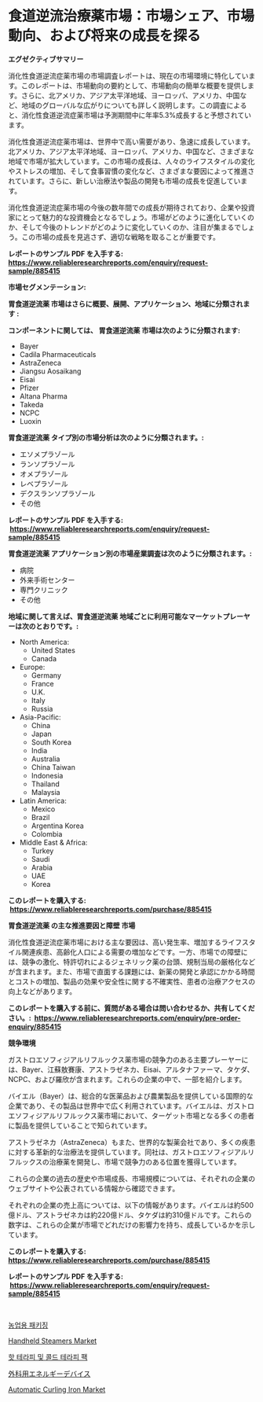 <p><h1>食道逆流治療薬市場：市場シェア、市場動向、および将来の成長を探る</h1></p><p><strong>エグゼクティブサマリー</strong></p>
<p><p>消化性食道逆流症薬市場の市場調査レポートは、現在の市場環境に特化しています。このレポートは、市場動向の要約として、市場動向の簡単な概要を提供します。さらに、北アメリカ、アジア太平洋地域、ヨーロッパ、アメリカ、中国など、地域のグローバルな広がりについても詳しく説明します。この調査によると、消化性食道逆流症薬市場は予測期間中に年率5.3%成長すると予想されています。</p><p>消化性食道逆流症薬市場は、世界中で高い需要があり、急速に成長しています。北アメリカ、アジア太平洋地域、ヨーロッパ、アメリカ、中国など、さまざまな地域で市場が拡大しています。この市場の成長は、人々のライフスタイルの変化やストレスの増加、そして食事習慣の変化など、さまざまな要因によって推進されています。さらに、新しい治療法や製品の開発も市場の成長を促進しています。</p><p>消化性食道逆流症薬市場の今後の数年間での成長が期待されており、企業や投資家にとって魅力的な投資機会となるでしょう。市場がどのように進化していくのか、そして今後のトレンドがどのように変化していくのか、注目が集まるでしょう。この市場の成長を見逃さず、適切な戦略を取ることが重要です。</p></p>
<p><strong>レポートのサンプル PDF を入手する: <a href="https://www.reliableresearchreports.com/enquiry/request-sample/885415">https://www.reliableresearchreports.com/enquiry/request-sample/885415</a></strong></p>
<p><strong>市場セグメンテーション:</strong></p>
<p><strong> 胃食道逆流薬 市場はさらに概要、展開、アプリケーション、地域に分類されます :</strong></p>
<p><strong>コンポーネントに関しては、 胃食道逆流薬 市場は次のように分類されます: &nbsp;</strong></p>
<p><ul><li>Bayer</li><li>Cadila Pharmaceuticals</li><li>AstraZeneca</li><li>Jiangsu Aosaikang</li><li>Eisai</li><li>Pfizer</li><li>Altana Pharma</li><li>Takeda</li><li>NCPC</li><li>Luoxin</li></ul></p>
<p><strong> 胃食道逆流薬 タイプ別の市場分析は次のように分類されます。:</strong></p>
<p><ul><li>エソメプラゾール</li><li>ランソプラゾール</li><li>オメプラゾール</li><li>レベプラゾール</li><li>デクスランソプラゾール</li><li>その他</li></ul></p>
<p><strong>レポートのサンプル PDF を入手する: &nbsp;<a href="https://www.reliableresearchreports.com/enquiry/request-sample/885415">https://www.reliableresearchreports.com/enquiry/request-sample/885415</a></strong></p>
<p><strong> 胃食道逆流薬 アプリケーション別の市場産業調査は次のように分類されます。:</strong></p>
<p><ul><li>病院</li><li>外来手術センター</li><li>専門クリニック</li><li>その他</li></ul></p>
<p><strong>地域に関して言えば、胃食道逆流薬 地域ごとに利用可能なマーケットプレーヤーは次のとおりです。:</strong></p>
<p><ul>
    <li>
        North America:
        <ul>
            <li>United States</li>
            <li>Canada</li>
        </ul>
    </li>
    <li>
        Europe:
        <ul>
            <li>Germany</li>
            <li>France</li>
            <li>U.K.</li>
            <li>Italy</li>
            <li>Russia</li>
        </ul>
    </li>
    <li>
        Asia-Pacific:
        <ul>
            <li>China</li>
            <li>Japan</li>
            <li>South Korea</li>
            <li>India</li>
            <li>Australia</li>
            <li>China Taiwan</li>
            <li>Indonesia</li>
            <li>Thailand</li>
            <li>Malaysia</li>
        </ul>
    </li>
    <li>
        Latin America:
        <ul>
            <li>Mexico</li>
            <li>Brazil</li>
            <li>Argentina Korea</li>
            <li>Colombia</li>
        </ul>
    </li>
    <li>
        Middle East & Africa:
        <ul>
            <li>Turkey</li>
            <li>Saudi</li>
            <li>Arabia</li>
            <li>UAE</li>
            <li>Korea</li>
        </ul>
    </li>
    </ul></p>
<p><strong>このレポートを購入する: &nbsp;<a href="https://www.reliableresearchreports.com/purchase/885415">https://www.reliableresearchreports.com/purchase/885415</a></strong></p>
<p><strong>胃食道逆流薬 の主な推進要因と障壁 市場</strong></p>
<p><p>消化性食道逆流症薬市場における主な要因は、高い発生率、増加するライフスタイル関連疾患、高齢化人口による需要の増加などです。一方、市場での障壁には、競争の激化、特許切れによるジェネリック薬の台頭、規制当局の厳格化などが含まれます。また、市場で直面する課題には、新薬の開発と承認にかかる時間とコストの増加、製品の効果や安全性に関する不確実性、患者の治療アクセスの向上などがあります。</p></p>
<p><strong>このレポートを購入する前に、質問がある場合は問い合わせるか、共有してください。:&nbsp; <a href="https://www.reliableresearchreports.com/enquiry/pre-order-enquiry/885415">https://www.reliableresearchreports.com/enquiry/pre-order-enquiry/885415</a></strong></p>
<p><strong>競争環境</strong></p>
<p><p>ガストロエソフィジアルリフルックス薬市場の競争力のある主要プレーヤーには、Bayer、江蘇敖賽康、アストラゼネカ、Eisai、アルタナファーマ、タケダ、NCPC、および羅欣が含まれます。これらの企業の中で、一部を紹介します。</p><p>バイエル（Bayer）は、総合的な医薬品および農業製品を提供している国際的な企業であり、その製品は世界中で広く利用されています。バイエルは、ガストロエソフィジアルリフルックス薬市場において、ターゲット市場となる多くの患者に製品を提供していることで知られています。</p><p>アストラゼネカ（AstraZeneca）もまた、世界的な製薬会社であり、多くの疾患に対する革新的な治療法を提供しています。同社は、ガストロエソフィジアルリフルックスの治療薬を開発し、市場で競争力のある位置を獲得しています。</p><p>これらの企業の過去の歴史や市場成長、市場規模については、それぞれの企業のウェブサイトや公表されている情報から確認できます。</p><p>それぞれの企業の売上高については、以下の情報があります。バイエルは約500億ドル、アストラゼネカは約220億ドル、タケダは約310億ドルです。これらの数字は、これらの企業が市場でどれだけの影響力を持ち、成長しているかを示しています。</p></p>
<p><strong>このレポートを購入する: &nbsp; <a href="https://www.reliableresearchreports.com/purchase/885415">https://www.reliableresearchreports.com/purchase/885415</a></strong></p>
<p><strong>レポートのサンプル PDF を入手する: &nbsp;<a href="https://www.reliableresearchreports.com/enquiry/request-sample/885415">https://www.reliableresearchreports.com/enquiry/request-sample/885415</a></strong><strong></strong></p>
<p>&nbsp;</p>
<p><p><a href="https://github.com/laholand/Market-Research-Report-List-3/blob/main/99758494343.md">농업용 패키징</a></p><p><a href="https://github.com/markusgodoy/Market-Research-Report-List-2/blob/main/handheld-steamers-market.md">Handheld Steamers Market</a></p><p><a href="https://github.com/vsnao330707/Market-Research-Report-List-1/blob/main/35372494344.md">핫 테라피 및 콜드 테라피 팩</a></p><p><a href="https://github.com/mohamedbakry57/Market-Research-Report-List-3/blob/main/92018044830.md">外科用エネルギーデバイス</a></p><p><a href="https://github.com/arionmp/Market-Research-Report-List-2/blob/main/automatic-curling-iron-market.md">Automatic Curling Iron Market</a></p></p>